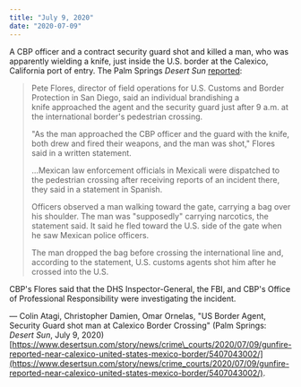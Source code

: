 ```yaml
---
title: "July 9, 2020"
date: "2020-07-09"
---
```


A CBP officer and a contract security guard shot and killed a man, who was apparently wielding a knife, just inside the U.S. border at the Calexico, California port of entry. The Palm Springs _Desert Sun_ [reported](https://www.desertsun.com/story/news/crime_courts/2020/07/09/gunfire-reported-near-calexico-united-states-mexico-border/5407043002/):

> Pete Flores, director of field operations for U.S. Customs and Border Protection in San Diego, said an individual brandishing a knife approached the agent and the security guard just after 9 a.m. at the international border's pedestrian crossing.
> 
> "As the man approached the CBP officer and the guard with the knife, both drew and fired their weapons, and the man was shot," Flores said in a written statement.
> 
> …Mexican law enforcement officials in Mexicali were dispatched to the pedestrian crossing after receiving reports of an incident there, they said in a statement in Spanish.
> 
> Officers observed a man walking toward the gate, carrying a bag over his shoulder. The man was "supposedly" carrying narcotics, the statement said. It said he fled toward the U.S. side of the gate when he saw Mexican police officers.
> 
> The man dropped the bag before crossing the international line and, according to the statement, U.S. customs agents shot him after he crossed into the U.S.

CBP's Flores said that the DHS Inspector-General, the FBI, and CBP's Office of Professional Responsibility were investigating the incident.

— Colin Atagi, Christopher Damien, Omar Ornelas, "US Border Agent, Security Guard shot man at Calexico Border Crossing" (Palm Springs: _Desert Sun_, July 9, 2020) [https://www.desertsun.com/story/news/crime\_courts/2020/07/09/gunfire-reported-near-calexico-united-states-mexico-border/5407043002/](https://www.desertsun.com/story/news/crime_courts/2020/07/09/gunfire-reported-near-calexico-united-states-mexico-border/5407043002/).
